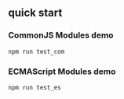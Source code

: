 ## quick start

### CommonJS Modules demo
```
npm run test_com
```

### ECMAScript Modules demo
```
npm run test_es
```